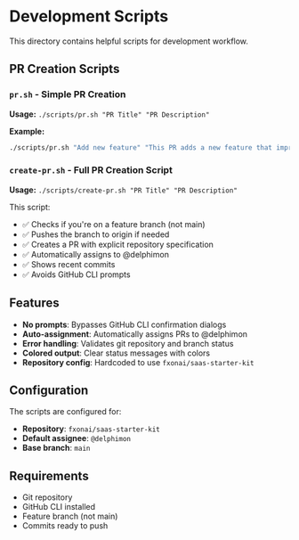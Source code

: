 # Development Scripts

This directory contains helpful scripts for development workflow.

## PR Creation Scripts

### `pr.sh` - Simple PR Creation
**Usage:** `./scripts/pr.sh "PR Title" "PR Description"`

**Example:**
```bash
./scripts/pr.sh "Add new feature" "This PR adds a new feature that improves user experience"
```

### `create-pr.sh` - Full PR Creation Script
**Usage:** `./scripts/create-pr.sh "PR Title" "PR Description"`

This script:
- ✅ Checks if you're on a feature branch (not main)
- ✅ Pushes the branch to origin if needed
- ✅ Creates a PR with explicit repository specification
- ✅ Automatically assigns to @delphimon
- ✅ Shows recent commits
- ✅ Avoids GitHub CLI prompts

## Features

- **No prompts**: Bypasses GitHub CLI confirmation dialogs
- **Auto-assignment**: Automatically assigns PRs to @delphimon
- **Error handling**: Validates git repository and branch status
- **Colored output**: Clear status messages with colors
- **Repository config**: Hardcoded to use `fxonai/saas-starter-kit`

## Configuration

The scripts are configured for:
- **Repository**: `fxonai/saas-starter-kit`
- **Default assignee**: `@delphimon`
- **Base branch**: `main`

## Requirements

- Git repository
- GitHub CLI installed
- Feature branch (not main)
- Commits ready to push

